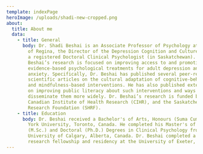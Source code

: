 ```yaml
---
template: indexPage
heroImage: /uploads/shadi-new-cropped.png
about:
  title: About me
  data:
    - title: General
      body: Dr. Shadi Beshai is an Associate Professor of Psychology at the University
        of Regina, the Director of the Depression Cognition and CultureLab, and
        a registered Doctoral Clinical Psychologist (in Saskatchewan). Dr.
        Beshai’s research is focused on improving access to and promotion of
        evidence-based psychological treatments for adult depression and
        anxiety. Specifically, Dr. Beshai has published several peer-reviewed
        scientific articles on the cultural adaptation of cognitive-behavioral
        and mindfulness-based interventions. He has also published extensively
        on improving public literacy about such interventions and ways to
        disseminate them more widely. Dr. Beshai’s research is funded by the
        Canadian Institute of Health Research (CIHR), and the SaskatchewanHealth
        Research Foundation (SHRF).
    - title: Education
      body: Dr. Beshai received a Bachelor's of Arts, Honours (Suma Cum Laude) from
        York University, Toronto, Canada. He completed his Master's of Science
        (M.Sc.) and Doctoral (Ph.D.) Degrees in Clinical Psychology from the
        University of Calgary, Alberta, Canada. Dr. Beshai completed a one-year
        research fellowship and residency at the University of Exeter, England.
---
```

